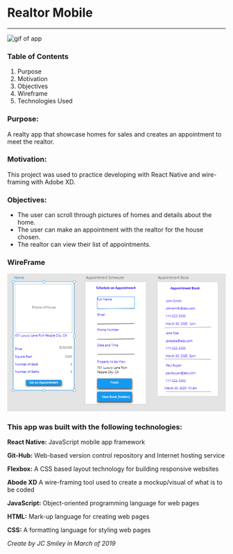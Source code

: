 # Realtor Mobile
<hr>

![gif of app](assets/gif/realtyMobile1.gif)

### Table of Contents
1. Purpose
2. Motivation
3. Objectives
4. Wireframe
5. Technologies Used

### Purpose:
A realty app that showcase homes for sales and creates an appointment to meet the realtor. 

### Motivation:
This project was used to practice developing with React Native and wire-framing with Adobe XD.  

### Objectives:
* The user can scroll through pictures of homes and details about the home.
* The user can make an appointment with the realtor for the house chosen. 
* The realtor can view their list of appointments. 

### WireFrame
![Screen-shot of Wireframe in use](assets/wireframes/Realtor-Wireframe.PNG)

### This app was built with the following technologies:
**React Native:** JavaScript mobile app framework 
 
**Git-Hub:** Web-based version control repository and Internet hosting service
 
**Flexbox:** A CSS based layout technology for building responsive websites

**Abode XD** A wire-framing tool used to create a mockup/visual of what is to be coded
  
**JavaScript:** Object-oriented programming language for web pages
 
**HTML:** Mark-up language for creating web pages 
 
**CSS:** A formatting language for styling web pages
 
*Create by JC Smiley in March of 2019*
